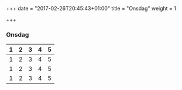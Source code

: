 +++
date = "2017-02-26T20:45:43+01:00"
title = "Onsdag"
weight = 1

+++

### Onsdag

| 1 | 2 | 3 | 4 | 5 |
|:-:|:-:|:-:|:-:|:-:|
| 1 | 2 | 3 | 4 | 5 |
| 1 | 2 | 3 | 4 | 5 |
| 1 | 2 | 3 | 4 | 5 |